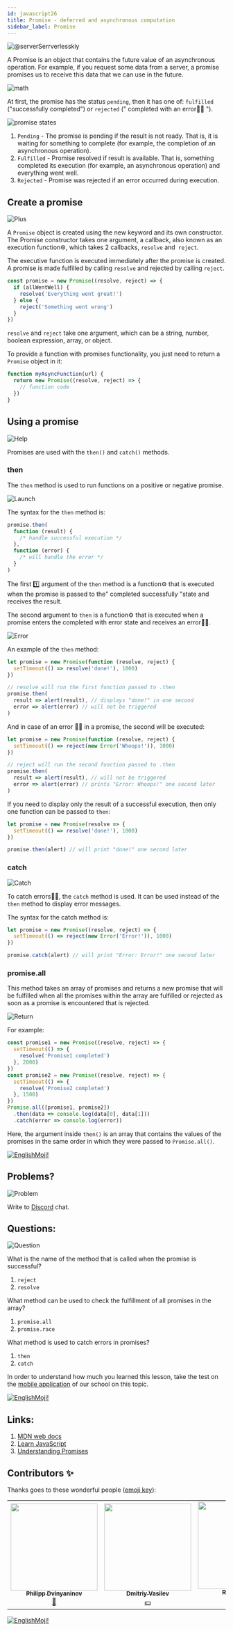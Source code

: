 ```yaml
---
id: javascript26
title: Promise - deferred and asynchronous computation
sidebar_label: Promise
---
```


![@serverSerrverlesskiy](/img/javascript/headers/27.jpg)

A Promise is an object that contains the future value of an asynchronous operation. For example, if you request some data from a server, a promise promises us to receive this data that we can use in the future.

![math](https://media.giphy.com/media/4JVTF9zR9BicshFAb7/giphy.gif)

At first, the promise has the status `pending`, then it has one of: `fulfilled` ("successfully completed") or `rejected` (" completed with an error🙅‍♂️ ").

![promise states](/img/javascript/23/promise.png)

1. `Pending` - The promise is pending if the result is not ready. That is, it is waiting for something to complete (for example, the completion of an asynchronous operation).
2. `Fulfilled` - Promise resolved if result is available. That is, something completed its execution (for example, an asynchronous operation) and everything went well.
3. `Rejected` - Promise was rejected if an error occurred during execution.

## Create a promise

![Plus](https://media.giphy.com/media/Yqo5mjWTLGlVOIP8Dc/giphy.gif)

A `Promise` object is created using the new keyword and its own constructor.
The Promise constructor takes one argument, a callback, also known as an execution function⚙️, which takes 2 callbacks, `resolve` and` reject`.

The executive function is executed immediately after the promise is created. A promise is made fulfilled by calling `resolve` and rejected by calling `reject`.

```jsx
const promise = new Promise((resolve, reject) => {
  if (allWentWell) {
    resolve('Everything went great!')
  } else {
    reject('Something went wrong')
  }
})
```

`resolve` and `reject` take one argument, which can be a string, number, boolean expression, array, or object.

To provide a function with promises functionality, you just need to return a `Promise` object in it:

```jsx
function myAsyncFunction(url) {
  return new Promise((resolve, reject) => {
    // function code
  })
}
```

## Using a promise

![Help](https://media.giphy.com/media/iigqhSTOKmb6wDObGb/giphy.gif)

Promises are used with the `then()` and `catch()` methods.

### then

The `then` method is used to run functions on a positive or negative promise.

![Launch](https://media.giphy.com/media/1n4FT4KRQkDvK0IO4X/giphy.gif)

The syntax for the `then` method is:

```jsx
promise.then(
  function (result) {
    /* handle successful execution */
  },
  function (error) {
    /* will handle the error */
  }
)
```

The first 1️⃣ argument of the `then` method is a function⚙️ that is executed when the promise is passed to the" completed successfully "state and receives the result.

The second argument to `then` is a function⚙️ that is executed when a promise enters the completed with error state and receives an error🙅‍♂️.

![Error](https://media.giphy.com/media/iJCo9daAP0xugHhhfb/giphy.gif)

An example of the `then` method:

```jsx
let promise = new Promise(function (resolve, reject) {
  setTimeout(() => resolve('done!'), 1000)
})

// resolve will run the first function passed to .then
promise.then(
  result => alert(result), // displays "done!" in one second
  error => alert(error) // will not be triggered
)
```

And in case of an error 🙅‍♂️ in a promise, the second will be executed:

```jsx
let promise = new Promise(function (resolve, reject) {
  setTimeout(() => reject(new Error('Whoops!')), 1000)
})

// reject will run the second function passed to .then
promise.then(
  result => alert(result), // will not be triggered
  error => alert(error) // prints "Error: Whoops!" one second later
)
```

If you need to display only the result of a successful execution, then only one function can be passed to `then`:

```jsx
let promise = new Promise(resolve => {
  setTimeout(() => resolve('done!'), 1000)
})

promise.then(alert) // will print "done!" one second later
```

### catch

![Catch](https://media.giphy.com/media/fxeeuml8GaESfmuE4z/giphy.gif)

To catch errors🙅‍♂️, the `catch` method is used. It can be used instead of the `then` method to display error messages.

The syntax for the catch method is:

```jsx
let promise = new Promise((resolve, reject) => {
  setTimeout(() => reject(new Error('Error!')), 1000)
})

promise.catch(alert) // will print "Error: Error!" one second later
```

### promise.all

This method takes an array of promises and returns a new promise that will be fulfilled when all the promises within the array are fulfilled or rejected as soon as a promise is encountered that is rejected.

![Return](https://media.giphy.com/media/Y08bx6Fea1BafzTlvc/giphy.gif)

For example:

```jsx
const promise1 = new Promise((resolve, reject) => {
  setTimeout(() => {
    resolve('Promise1 completed')
  }, 2000)
})
const promise2 = new Promise((resolve, reject) => {
  setTimeout(() => {
    resolve('Promise2 completed')
  }, 1500)
})
Promise.all([promise1, promise2])
  .then(data => console.log(data[0], data[1]))
  .catch(error => console.log(error))
```

Here, the argument inside `then()` is an array that contains the values of the promises in the same order in which they were passed to `Promise.all()`.

<!-- ### promise.race

![Bomerang](https://media.giphy.com/media/g0yLXvb7Ffn9rilMIm/giphy.gif)

Этот метод принимает массив промисов и возвращает🔄 один 🆕 новый промис, который будет выполненным, как только встретится выполненный промис в массиве или же отклоняется, если отклоненный промис встречается раньше.

Например:

```jsx
const promise1 = new Promise((resolve, reject) => {
  setTimeout(() => {
    resolve('Promise1 выполнен')
  }, 1000)
})
const promise2 = new Promise((resolve, reject) => {
  setTimeout(() => {
    reject('Promise2 отклонен')
  }, 1500)
})
Promise.race([promise1, promise2])
  .then(data => console.log(data)) // Promise1 выполнен
  .catch(error => console.log(error))
```

Тут мы имеем два промиса, где один выполняется через `1` секунду, а другой отклоняется через `1.5` секунды. Как только первый 1️⃣ промис выполнен, возвращенный🔄 из `Promise.race()` промис будет иметь статус выполненного не дожидаясь статуса второго промиса.

Здесь data, которая передается в `then()` является значением первого, выполненного, промиса.

По итогу, `Promise.race()` дожидается первого промиса и берет его статус как статус возвращаемого🔄 промиса. -->

 [![EnglishMoji!](/img/logo/englishmoji.png)](https://apps.apple.com/kz/app/englishmoji/id6450254885)

## Problems?

![Problem](https://media.giphy.com/media/xTiTnGeUsWOEwsGoG4/giphy.gif)

Write to [Discord](https://discord.gg/6GDAfXn) chat.

## Questions:

![Question](https://media.giphy.com/media/l0HlRnAWXxn0MhKLK/giphy.gif)

What is the name of the method that is called when the promise is successful?

1. `reject`
2. `resolve`

What method can be used to check the fulfillment of all promises in the array?

1. `promise.all`
2. `promise.race`

What method is used to catch errors in promises?

1. `then`
2. `catch`

In order to understand how much you learned this lesson, take the test on the [mobile application](http://onelink.to/njhc95) of our school on this topic.

[![EnglishMoji!](/img/logo/englishmoji.png)](https://apps.apple.com/kz/app/englishmoji/id6450254885)

## Links:

1.  [MDN web docs](https://developer.mozilla.org/ru/docs/Web/JavaScript/Reference/Global_Objects/Promise)
2.  [Learn JavaScript](https://learn.javascript.ru/promise)
3.  [Understanding Promises](https://blog.bitsrc.io/understanding-promises-in-javascript-c5248de9ff8f?gi=1e459ca846d9)

## Contributors ✨

Thanks goes to these wonderful people ([emoji key](https://allcontributors.org/docs/en/emoji-key)):

<!-- ALL-CONTRIBUTORS-LIST:START - Do not remove or modify this section -->
<!-- prettier-ignore-start -->
<!-- markdownlint-disable -->
<table>
  <tr>
    <td align="center"><a href="https://github.com/FELiX-RN"><img src="https://avatars0.githubusercontent.com/u/72006627?v=4?s=200" width="200px;" alt=""/><br /><sub><b>Philipp Dvinyaninov</b></sub></a><br /><a href="https://github.com/gHashTag/react-native-village/commits?author=FELiX-RN" title="Documentation">📖</a></td>
    <td align="center"><a href="https://fullstackserverless.github.io/"><img src="https://avatars0.githubusercontent.com/u/6774813?v=4?s=200" width="200px;" alt=""/><br /><sub><b>Dmitriy Vasilev</b></sub></a><br /><a href="#financial-gHashTag" title="Financial">💵</a></td>
    <td align="center"><a href="https://github.com/Resoner2005"><img src="https://avatars1.githubusercontent.com/u/75675814?v=4?s=200" width="200px;" alt=""/><br /><sub><b>Resoner2005</b></sub></a><br /><a href="https://github.com/gHashTag/react-native-village/issues?q=author%3AResoner2005" title="Bug reports">🐛 🎨 🖋</a></td>
    <td align="center"><a href="https://github.com/Navernoss"><img src="https://avatars0.githubusercontent.com/u/75784137?v=4?s=200" width="200px;" alt=""/><br /><sub><b>Navernoss</b></sub></a><br /><a href="#content-Navernoss" title="Content">🖋 🐛 🎨 </a></td>
  </tr>
</table>

<!-- markdownlint-restore -->
<!-- prettier-ignore-end -->

<!-- ALL-CONTRIBUTORS-LIST:END -->

[![EnglishMoji!](/img/logo/englishmoji.png)](https://apps.apple.com/kz/app/englishmoji/id6450254885)
